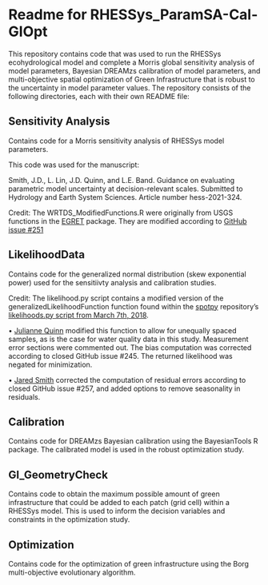 # Readme for RHESSys_ParamSA-Cal-GIOpt
This repository contains code that was used to run the RHESSys ecohydrological model and complete a Morris global sensitivity analysis of model parameters, Bayesian DREAMzs calibration of model parameters, and multi-objective spatial optimization of Green Infrastructure that is robust to the uncertainty in model parameter values. The repository consists of the following directories, each with their own README file:


## Sensitivity Analysis
Contains code for a Morris sensitivity analysis of RHESSys model parameters.

This code was used for the manuscript:

Smith, J.D., L. Lin, J.D. Quinn, and L.E. Band. Guidance on evaluating parametric model uncertainty at decision-relevant scales. Submitted to Hydrology and Earth System Sciences. Article number hess-2021-324.

Credit: The WRTDS_ModifiedFunctions.R were originally from USGS functions in the [EGRET](https://github.com/USGS-R/EGRET) package. They are modified according to [GitHub issue #251](https://github.com/USGS-R/EGRET/issues/251)


## LikelihoodData
Contains code for the generalized normal distribution (skew exponential power) used for the sensitiivty analysis and calibration studies. 

Credit: The likelihood.py script contains a modified version of the generalizedLikelihoodFunction function found within the [spotpy](https://github.com/thouska/spotpy) repository’s [likelihoods.py script from March 7th, 2018](https://github.com/thouska/spotpy/blob/3862cd2e6e0881c7a78d081a5b42e4094d359a45/spotpy/likelihoods.py).

•	[Julianne Quinn](https://github.com/julianneq) modified this function to allow for unequally spaced samples, as is the case for water quality data in this study. Measurement error sections were commented out. The bias computation was corrected according to closed GitHub issue #245. The returned likelihood was negated for minimization.

•	[Jared Smith](https://github.com/jds485) corrected the computation of residual errors according to closed GitHub issue #257, and added options to remove seasonality in residuals.


## Calibration
Contains code for DREAMzs Bayesian calibration using the BayesianTools R package. The calibrated model is used in the robust optimization study.


## GI_GeometryCheck
Contains code to obtain the maximum possible amount of green infrastructure that could be added to each patch (grid cell) within a RHESSys model. This is used to inform the decision variables and constraints in the optimization study.


## Optimization
Contains code for the optimization of green infrastructure using the Borg multi-objective evolutionary algorithm.
